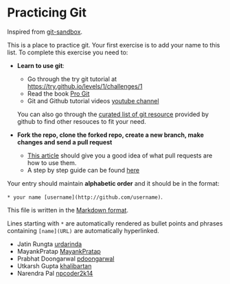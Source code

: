 # Practicing Git
Inspired from [git-sandbox](https://github.com/AGV-IIT-KGP/git-sandbox).

This is a place to practice git. Your first exercise is to add your name to this list.
To complete this exercise you need to:

- **Learn to use git**:
  - Go through the try git tutorial at https://try.github.io/levels/1/challenges/1
  - Read the book [Pro Git](http://git-scm.com/book/en/v2)
  - Git and Github tutorial videos [youtube channel](https://www.youtube.com/user/GitHubGuides)

  You can also go through the [curated list of git
resource](https://help.github.com/articles/good-resources-for-learning-git-and-github/) provided by github to find other resouces to fit your need.  

- **Fork the repo, clone the forked repo, create a new branch, make changes and send a pull request**
  - [This article](https://help.github.com/articles/using-pull-requests/) should give you a good idea of what pull requests are how to use them.
  - A step by step guide can be found [here](https://github.com/asmeurer/git-workflow)

Your entry should maintain **alphabetic order** and it should be in the format:

`* your name [username](http://github.com/username)`. 

This file is written in the [Markdown format](https://guides.github.com/features/mastering-markdown/).

Lines starting with `*` are automatically rendered as bullet points and phrases containing `[name](URL)` are automatically hyperlinked.

* Jatin Rungta [urdarinda](https://github.com/urdarinda)
* MayankPratap [MayankPratap](https://github.com/MayankPratap)
* Prabhat Doongarwal [pdoongarwal](https://github.com/pdoongarwal)
* Utkarsh Gupta [khalibartan](https://github.com/khalibartan)
* Narendra Pal [npcoder2k14](https://github.com/npcoder2k14)
